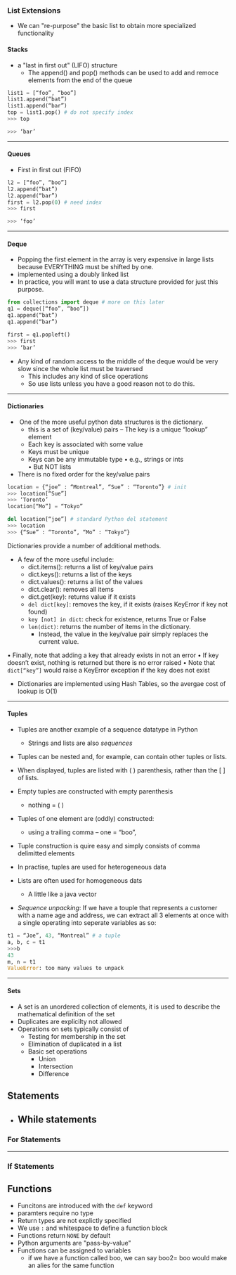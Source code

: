 
### List Extensions 
- We can "re-purpose" the basic list to obtain more specialized functionality 
#### Stacks
- a "last in first out" (LIFO) structure
	- The append() and pop() methods can be used to add and remoce elements from the end of the queue
```python
list1 = [“foo”, “boo”]
list1.append(“bat”)
list1.append(“bar”)
top = list1.pop() # do not specify index
>>> top

>>> ‘bar’
```
---
#### Queues 
- First in first out (FIFO) 
```python
l2 = [“foo”, “boo”]
l2.append(“bat”)
l2.append(“bar”)
first = l2.pop(0) # need index
>>> first

>>> ‘foo’
```
---
#### Deque 
- Popping the first element in the array is very expensive in large lists because EVERYTHING must be shifted by one.
- implemented using a doubly linked list 
- In practice, you will want to use a data structure provided for just this purpose.
```python
from collections import deque # more on this later
q1 = deque([“foo”, “boo”])
q1.append(“bat”)
q1.append(“bar”)

first = q1.popleft()
>>> first
>>> ‘bar’
```
- Any kind of random access to the middle of the deque would be very slow since the whole list must be traversed
	- This includes any kind of slice operations
	- So use lists unless you have a good reason not to do this.
---
#### Dictionaries 
-    One of the more useful python data structures is the dictionary.
	- this is a set of (key/value) pairs – The key is a unique “lookup” element
	- Each key is associated with some value
	- Keys must be unique
	- Keys can be any immutable type • e.g., strings or ints  
	    • But NOT lists
- There is no fixed order for the key/value pairs
``` python
location = {“joe” : “Montreal”, “Sue” : “Toronto”} # init
>>> location[“Sue”]
>>> ‘Toronto’
location[“Mo”] = “Tokyo”

del location[“joe”] # standard Python del statement
>>> location
>>> {“Sue” : “Toronto”, “Mo” : “Tokyo”}
```
Dictionaries provide a number of additional methods.
- A few of the more useful include:
	- dict.items(): returns a list of key/value pairs
	- dict.keys(): returns a list of the keys
	- dict.values(): returns a list of the values
	- dict.clear(): removes all items
	- dict.get(key): returns value if it exists  
	- `del dict[key]`: removes the key, if it exists (raises KeyError if key not found)
	- `key [not] in dict`: check for existence, returns True or False
	- `len(dict)`: returns the number of items in the dictionary.
		- Instead, the value in the key/value pair simply replaces the current value.

• Finally, note that adding a key that already exists in not an error
• If key doesn’t exist, nothing is returned but there is no error raised
• Note that `dict[“key”]` would raise a KeyError exception if the key does not exist
- Dictionaries are implemented using Hash Tables, so the avergae cost of lookup is O(1)
---
#### Tuples
- Tuples are another example of a sequence datatype in Python 
	- Strings and lists are also *sequences*
- Tuples can be nested and, for example, can contain other tuples or lists.
-   When displayed, tuples are listed with ( ) parenthesis, rather than the [ ] of lists.
-   Empty tuples are constructed with empty parenthesis
	- nothing = ( )  
- Tuples of one element are (oddly) constructed:
	- using a trailing comma – one = “boo”,

- Tuple construction is quire easy and simply consists of comma delimitted elements
- In practise, tuples are used for heterogeneous data
- Lists are often used for homogeneous dats
	- A little like a java vector
- *Sequence unpacking*: If we have a touple that represents a customer with a name age and address, we can extract all 3 elements at once with a single operating into seperate variables as so: 
``` python
t1 = “Joe”, 43, “Montreal” # a tuple
a, b, c = t1
>>>b
43
m, n = t1
ValueError: too many values to unpack
```
---
#### Sets 
- A set is an unordered collection of elements, it is used to describe the mathematical definition of the set 
- Duplicates are explicilty not allowed
- Operations on sets typically consist of 
	- Testing for membership in the set 
	- Elimination of duplicated in a list
	- Basic set operations
		- Union
		- Intersection 
		- Difference 

## Statements 
- While statements
	- 
### For Statements
---
### If Statements 

## Functions 
- Funcitons are introduced with the `def` keyword
- paramters require no type
- Return types are not explictly specified
- We use `:` and whitespace to define a function block 
- Functions return `NONE` by default 
- Python arguments are "pass-by-value"
- Functions can be assigned to variables
	- if we have a function called boo, we can say boo2= boo would make an alies for the same function 

